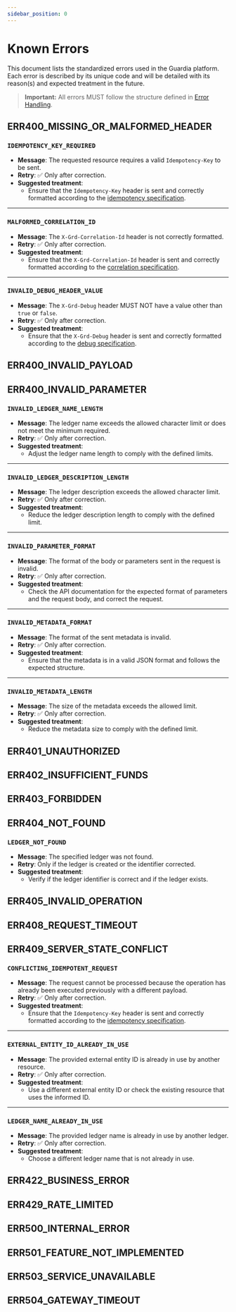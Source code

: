 ```yaml
---
sidebar_position: 0
---
```


# Known Errors

This document lists the standardized errors used in the Guardia platform. Each error is described by its unique code and will be detailed with its reason(s) and expected treatment in the future.

> **Important:** All errors MUST follow the structure defined in [Error Handling](./index.md).

## ERR400_MISSING_OR_MALFORMED_HEADER

### `IDEMPOTENCY_KEY_REQUIRED`
- **Message**: The requested resource requires a valid `Idempotency-Key` to be sent.
- **Retry**: ✅ Only after correction.
- **Suggested treatment**:
  - Ensure that the `Idempotency-Key` header is sent and correctly formatted according to the [idempotency specification](../../specifications/restful/http-headers.md#idempotency-key).

---

### `MALFORMED_CORRELATION_ID`
- **Message**: The `X-Grd-Correlation-Id` header is not correctly formatted.
- **Retry**: ✅ Only after correction.
- **Suggested treatment**:
  - Ensure that the `X-Grd-Correlation-Id` header is sent and correctly formatted according to the [correlation specification](../../specifications/restful/http-headers.md#x-grd-correlation-id).

---

### `INVALID_DEBUG_HEADER_VALUE`
- **Message**: The `X-Grd-Debug` header MUST NOT have a value other than `true` or `false`.
- **Retry**: ✅ Only after correction.
- **Suggested treatment**:
  - Ensure that the `X-Grd-Debug` header is sent and correctly formatted according to the [debug specification](../../specifications/restful/http-headers.md#x-grd-debug).

## ERR400_INVALID_PAYLOAD

## ERR400_INVALID_PARAMETER

### `INVALID_LEDGER_NAME_LENGTH`
- **Message**: The ledger name exceeds the allowed character limit or does not meet the minimum required.
- **Retry**: ✅ Only after correction.
- **Suggested treatment**:
  - Adjust the ledger name length to comply with the defined limits.

---

### `INVALID_LEDGER_DESCRIPTION_LENGTH`
- **Message**: The ledger description exceeds the allowed character limit.
- **Retry**: ✅ Only after correction.
- **Suggested treatment**:
  - Reduce the ledger description length to comply with the defined limit.

---

### `INVALID_PARAMETER_FORMAT`
- **Message**: The format of the body or parameters sent in the request is invalid.
- **Retry**: ✅ Only after correction.
- **Suggested treatment**:
  - Check the API documentation for the expected format of parameters and the request body, and correct the request.

---

### `INVALID_METADATA_FORMAT`
- **Message**: The format of the sent metadata is invalid.
- **Retry**: ✅ Only after correction.
- **Suggested treatment**:
  - Ensure that the metadata is in a valid JSON format and follows the expected structure.

---

### `INVALID_METADATA_LENGTH`
- **Message**: The size of the metadata exceeds the allowed limit.
- **Retry**: ✅ Only after correction.
- **Suggested treatment**:
  - Reduce the metadata size to comply with the defined limit.

## ERR401_UNAUTHORIZED

## ERR402_INSUFFICIENT_FUNDS

## ERR403_FORBIDDEN

## ERR404_NOT_FOUND

### `LEDGER_NOT_FOUND`
- **Message**: The specified ledger was not found.
- **Retry**: Only if the ledger is created or the identifier corrected.
- **Suggested treatment**:
  - Verify if the ledger identifier is correct and if the ledger exists.

## ERR405_INVALID_OPERATION

## ERR408_REQUEST_TIMEOUT

## ERR409_SERVER_STATE_CONFLICT

### `CONFLICTING_IDEMPOTENT_REQUEST`
- **Message**: The request cannot be processed because the operation has already been executed previously with a different payload.
- **Retry**: ✅ Only after correction.
- **Suggested treatment**:
  - Ensure that the `Idempotency-Key` header is sent and correctly formatted according to the [idempotency specification](../../specifications/restful/http-headers.md#idempotency-key).

---

### `EXTERNAL_ENTITY_ID_ALREADY_IN_USE`
- **Message**: The provided external entity ID is already in use by another resource.
- **Retry**: ✅ Only after correction.
- **Suggested treatment**:
  - Use a different external entity ID or check the existing resource that uses the informed ID.

---

### `LEDGER_NAME_ALREADY_IN_USE`
- **Message**: The provided ledger name is already in use by another ledger.
- **Retry**: ✅ Only after correction.
- **Suggested treatment**:
  - Choose a different ledger name that is not already in use.

## ERR422_BUSINESS_ERROR

## ERR429_RATE_LIMITED

## ERR500_INTERNAL_ERROR

## ERR501_FEATURE_NOT_IMPLEMENTED

## ERR503_SERVICE_UNAVAILABLE

## ERR504_GATEWAY_TIMEOUT

